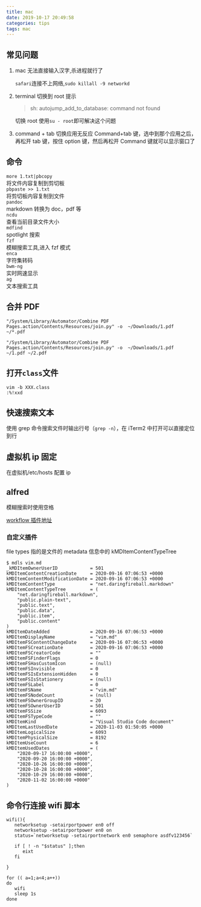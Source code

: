 ```yaml
---
title: mac
date: 2019-10-17 20:49:58
categories: tips
tags: mac
---
```


## 常见问题

1. mac 无法直接输入汉字,杀进程就行了

   `safari`连接不上网络,`sudo killall -9 networkd`

2. terminal 切换到 root 提示

   > sh: autojump_add_to_database: command not found

   切换 root 使用`su - root`即可解决这个问题

3. command + tab 切换应用无反应
   Command+tab 键，选中到那个应用之后，再松开 tab 键，按住 option 键，然后再松开 Command 键就可以显示窗口了

## 命令

`more 1.txt|pbcopy`  
将文件内容复制到剪切板  
`pbpaste >> 1.txt`  
将剪切板内容复制到文件  
`pandoc`  
markdown 转换为 doc，pdf 等  
`ncdu`  
查看当前目录文件大小  
`mdfind`  
spotlight 搜索  
`fzf`  
模糊搜索工具,进入 fzf 模式  
`enca`  
字符集转码  
`bwm-ng`  
实时网速显示  
`ag`  
文本搜索工具

## 合并 PDF

```shell
"/System/Library/Automator/Combine PDF Pages.action/Contents/Resources/join.py" -o  ~/Downloads/1.pdf    ~/*.pdf

"/System/Library/Automator/Combine PDF Pages.action/Contents/Resources/join.py" -o  ~/Downloads/1.pdf    ~/1.pdf ~/2.pdf

```

## 打开`class`文件

```shell
vim -b XXX.class
:%!xxd
```

## 快速搜索文本

使用 grep 命令搜索文件时输出行号（`grep -n`），在 iTerm2 中打开可以直接定位到行

## 虚拟机 ip 固定

在虚拟机/etc/hosts 配置 ip

## alfred

模糊搜索时使用空格

[workflow 插件地址](http://alfredworkflow.com/)

### 自定义插件

file types 指的是文件的 metadata 信息中的 kMDItemContentTypeTree

```shell
$ mdls vim.md
_kMDItemOwnerUserID            = 501
kMDItemContentCreationDate     = 2020-09-16 07:06:53 +0000
kMDItemContentModificationDate = 2020-09-16 07:06:53 +0000
kMDItemContentType             = "net.daringfireball.markdown"
kMDItemContentTypeTree         = (
    "net.daringfireball.markdown",
    "public.plain-text",
    "public.text",
    "public.data",
    "public.item",
    "public.content"
)
kMDItemDateAdded               = 2020-09-16 07:06:53 +0000
kMDItemDisplayName             = "vim.md"
kMDItemFSContentChangeDate     = 2020-09-16 07:06:53 +0000
kMDItemFSCreationDate          = 2020-09-16 07:06:53 +0000
kMDItemFSCreatorCode           = ""
kMDItemFSFinderFlags           = 0
kMDItemFSHasCustomIcon         = (null)
kMDItemFSInvisible             = 0
kMDItemFSIsExtensionHidden     = 0
kMDItemFSIsStationery          = (null)
kMDItemFSLabel                 = 0
kMDItemFSName                  = "vim.md"
kMDItemFSNodeCount             = (null)
kMDItemFSOwnerGroupID          = 20
kMDItemFSOwnerUserID           = 501
kMDItemFSSize                  = 6093
kMDItemFSTypeCode              = ""
kMDItemKind                    = "Visual Studio Code document"
kMDItemLastUsedDate            = 2020-11-03 01:50:05 +0000
kMDItemLogicalSize             = 6093
kMDItemPhysicalSize            = 8192
kMDItemUseCount                = 6
kMDItemUsedDates               = (
    "2020-09-17 16:00:00 +0000",
    "2020-09-20 16:00:00 +0000",
    "2020-10-26 16:00:00 +0000",
    "2020-10-28 16:00:00 +0000",
    "2020-10-29 16:00:00 +0000",
    "2020-11-02 16:00:00 +0000"
)

```

## 命令行连接 wifi 脚本

```shell
wifi(){
   networksetup -setairportpower en0 off
   networksetup -setairportpower en0 on
   status=`networksetup -setairportnetwork en0 semaphore asdfv123456`

   if [ ! -n "$status" ];then
      eixt
   fi

}

for (( a=1;a<4;a++))
do
   wifi
   sleep 1s
done
```
